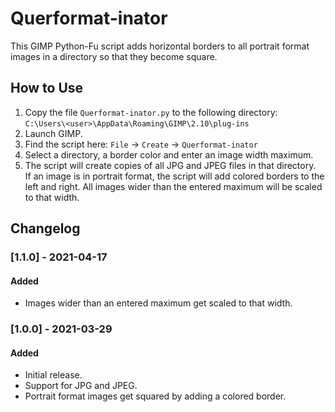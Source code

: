 # Querformat-inator

This GIMP Python-Fu script adds horizontal borders to all portrait format images in a directory so that they become square.

## How to Use

1. Copy the file `Querformat-inator.py` to the following directory:  
   `C:\Users\<user>\AppData\Roaming\GIMP\2.10\plug-ins`
1. Launch GIMP.
1. Find the script here: `File` → `Create` → `Querformat-inator`
1. Select a directory, a border color and enter an image width maximum.
1. The script will create copies of all JPG and JPEG files in that directory.  
   If an image is in portrait format, the script will add colored borders to the left and right.
   All images wider than the entered maximum will be scaled to that width.
   
## Changelog

### [1.1.0] - 2021-04-17

#### Added
- Images wider than an entered maximum get scaled to that width.

### [1.0.0] - 2021-03-29

#### Added
- Initial release.
- Support for JPG and JPEG.
- Portrait format images get squared by adding a colored border.

